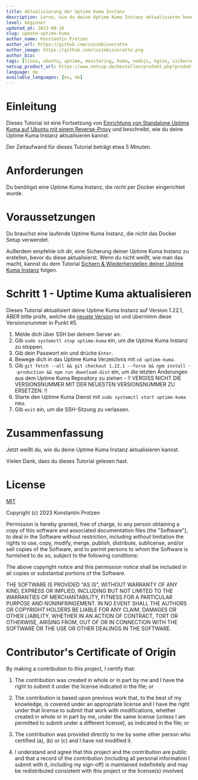 ```yaml
---
title: Aktualisierung der Uptime Kuma Instanz
description: Lerne, wie du deine Uptime Kuma Instanz aktualisieren kannst.
level: beginner
updated_at: 2023-08-16
slug: update-uptime-kuma
author_name: Konstantin Protzen
author_url: https://github.com/cuzimbisonratte
author_image: https://github.com/cuzimbisonratte.png
author_bio:
tags: [linux, ubuntu, uptime, monitoring, kuma, nodejs, nginx, sicherung, wiederherstellung, update, up-to-date]
netcup_product_url: https://www.netcup.de/bestellen/produkt.php?produkt=2991
language: de
available_languages: [en, de]
---
```


# Einleitung

Dieses Tutorial ist eine Fortsetzung von [Einrichtung von Standalone Uptime Kuma auf Ubuntu mit einem Reverse-Proxy](https://community.netcup.com/de/tutorials/ubuntu-uptime-kuma-standalone-installation) und beschreibt, wie du deine Uptime Kuma Instanz aktualisieren kannst.

Der Zeitaufwand für dieses Tutorial beträgt etwa 5 Minuten.

# Anforderungen

Du benötigst eine Uptime Kuma Instanz, die nicht per Docker eingerichtet wurde.

# Voraussetzungen

Du brauchst eine laufende Uptime Kuma Instanz, die nicht das Docker Setup verwendet.

Außerdem empfehle ich dir, eine Sicherung deiner Uptime Kuma Instanz zu erstellen, bevor du diese aktualisierst. Wenn du nicht weißt, wie man das macht, kannst du dem Tutorial [Sichern & Wiederherstellen deiner Uptime Kuma Instanz](https://community.netcup.com/de/tutorials/backup-uptime-kuma) folgen.

# Schritt 1 - Uptime Kuma aktualisieren

Dieses Tutorial aktualisiert deine Uptime Kuma Instanz auf Version 1.22.1, ABER bitte prüfe, welche die [neuste Version](https://github.com/louislam/uptime-kuma/releases/latest) ist und übernimm diese Versionsnummer in Punkt #5.

1. Melde dich über SSH bei deinem Server an.
2. Gib `sudo systemctl stop uptime-kuma` ein, um die Uptime Kuma Instanz zu stoppen.
3. Gib dein Passwort ein und drücke `Enter`.
4. Bewege dich in das Uptime Kuma Verzeichnis mit `cd uptime-kuma`.
5. Gib `git fetch --all && git checkout 1.22.1 --force && npm install --production && npm run download-dist` ein, um die letzten Änderungen aus dem Uptime Kuma Repository zu ziehen - !! VERGISS NICHT DIE VERSIONSNUMMER MIT DER NEUESTEN VERSIONSNUMMER ZU ERSETZEN. !!
6. Starte den Uptime Kuma Dienst mit `sudo systemctl start uptime-kuma` neu.
7. Gib `exit` ein, um die SSH-Sitzung zu verlassen.

# Zusammenfassung

Jetzt weißt du, wie du deine Uptime Kuma Instanz aktualisieren kannst.

Vielen Dank, dass du dieses Tutorial gelesen hast.

# License

[MIT](https://github.com/netcup-community/community-tutorials/blob/main/LICENSE)

Copyright (c) 2023 Konstantin Protzen

Permission is hereby granted, free of charge, to any person obtaining a copy of this software and associated documentation files (the "Software"), to deal in the Software without restriction, including without limitation the rights to use, copy, modify, merge, publish, distribute, sublicense, and/or sell copies of the Software, and to permit persons to whom the Software is furnished to do so, subject to the following conditions:

The above copyright notice and this permission notice shall be included in all copies or substantial portions of the Software.

THE SOFTWARE IS PROVIDED "AS IS", WITHOUT WARRANTY OF ANY KIND, EXPRESS OR IMPLIED, INCLUDING BUT NOT LIMITED TO THE WARRANTIES OF MERCHANTABILITY, FITNESS FOR A PARTICULAR PURPOSE AND NONINFRINGEMENT. IN NO EVENT SHALL THE AUTHORS OR COPYRIGHT HOLDERS BE LIABLE FOR ANY CLAIM, DAMAGES OR OTHER LIABILITY, WHETHER IN AN ACTION OF CONTRACT, TORT OR OTHERWISE, ARISING FROM, OUT OF OR IN CONNECTION WITH THE SOFTWARE OR THE USE OR OTHER DEALINGS IN THE SOFTWARE.

# Contributor's Certificate of Origin

By making a contribution to this project, I certify that:

1.  The contribution was created in whole or in part by me and I have the right to submit it under the license indicated in the file; or

2.  The contribution is based upon previous work that, to the best of my knowledge, is covered under an appropriate license and I have the right under that license to submit that work with modifications, whether created in whole or in part by me, under the same license (unless I am permitted to submit under a different license), as indicated in the file; or

3.  The contribution was provided directly to me by some other person who certified (a), (b) or (c) and I have not modified it.

4.  I understand and agree that this project and the contribution are public and that a record of the contribution (including all personal information I submit with it, including my sign-off) is maintained indefinitely and may be redistributed consistent with this project or the license(s) involved.
